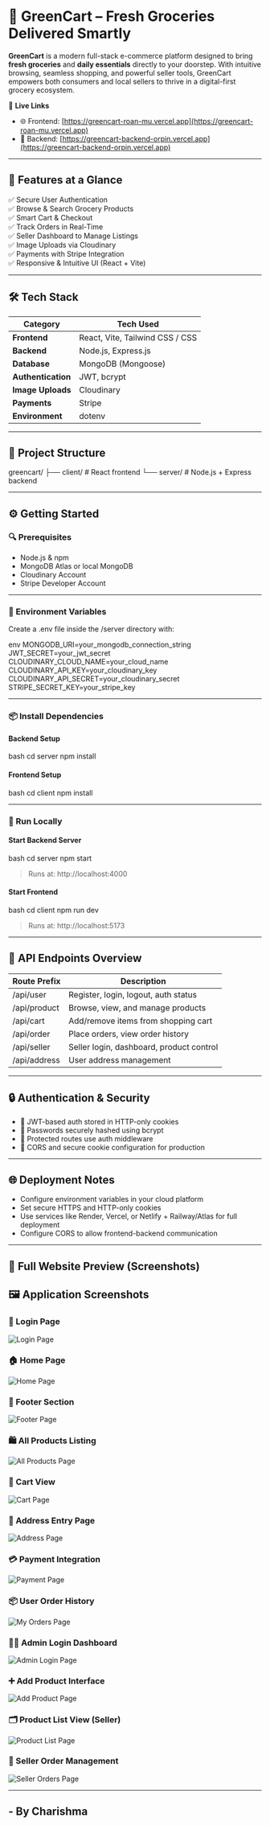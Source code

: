 # 🛒 GreenCart – Fresh Groceries Delivered Smartly

**GreenCart** is a modern full-stack e-commerce platform designed to bring **fresh groceries** and **daily essentials** directly to your doorstep. With intuitive browsing, seamless shopping, and powerful seller tools, GreenCart empowers both consumers and local sellers to thrive in a digital-first grocery ecosystem.


🔗 **Live Links**  
- 🌐 Frontend: [https://greencart-roan-mu.vercel.app](https://greencart-roan-mu.vercel.app)  
- 🔧 Backend: [https://greencart-backend-orpin.vercel.app](https://greencart-backend-orpin.vercel.app)

---


## 🌟 Features at a Glance

✅ Secure User Authentication  
✅ Browse & Search Grocery Products  
✅ Smart Cart & Checkout  
✅ Track Orders in Real-Time  
✅ Seller Dashboard to Manage Listings  
✅ Image Uploads via Cloudinary  
✅ Payments with Stripe Integration  
✅ Responsive & Intuitive UI (React + Vite)

---

## 🛠️ Tech Stack

| Category         | Tech Used                             |
|------------------|----------------------------------------|
| **Frontend**     | React, Vite, Tailwind CSS / CSS        |
| **Backend**      | Node.js, Express.js                    |
| **Database**     | MongoDB (Mongoose)                     |
| **Authentication** | JWT, bcrypt                         |
| **Image Uploads**| Cloudinary                            |
| **Payments**     | Stripe                                 |
| **Environment**  | dotenv                                 |

---

## 📁 Project Structure

greencart/
├── client/     # React frontend
└── server/     # Node.js + Express backend


---

## ⚙️ Getting Started

### 🔍 Prerequisites

- Node.js & npm
- MongoDB Atlas or local MongoDB
- Cloudinary Account
- Stripe Developer Account

---

### 🔐 Environment Variables

Create a .env file inside the /server directory with:

env
MONGODB_URI=your_mongodb_connection_string
JWT_SECRET=your_jwt_secret
CLOUDINARY_CLOUD_NAME=your_cloud_name
CLOUDINARY_API_KEY=your_cloudinary_key
CLOUDINARY_API_SECRET=your_cloudinary_secret
STRIPE_SECRET_KEY=your_stripe_key


---

### 📦 Install Dependencies

#### Backend Setup

bash
cd server
npm install


#### Frontend Setup

bash
cd client
npm install


---

### 🚀 Run Locally

#### Start Backend Server

bash
cd server
npm start

> Runs at: http://localhost:4000

#### Start Frontend

bash
cd client
npm run dev

> Runs at: http://localhost:5173

---

## 🔄 API Endpoints Overview

| Route Prefix       | Description                                |
|--------------------|--------------------------------------------|
| /api/user        | Register, login, logout, auth status       |
| /api/product     | Browse, view, and manage products          |
| /api/cart        | Add/remove items from shopping cart        |
| /api/order       | Place orders, view order history           |
| /api/seller      | Seller login, dashboard, product control   |
| /api/address     | User address management                    |

---

## 🔒 Authentication & Security

- 🧠 JWT-based auth stored in HTTP-only cookies
- 🔑 Passwords securely hashed using bcrypt
- 🔐 Protected routes use auth middleware
- 🧭 CORS and secure cookie configuration for production

---

## 🌐 Deployment Notes

- Configure environment variables in your cloud platform
- Set secure HTTPS and HTTP-only cookies
- Use services like Render, Vercel, or Netlify + Railway/Atlas for full deployment
- Configure CORS to allow frontend-backend communication

---

## 📸 Full Website Preview (Screenshots)

## 🖼️ Application Screenshots

### 🔐 Login Page
![Login Page](ScreenShots/LoginPage.png)

### 🏠 Home Page
![Home Page](ScreenShots/Home.png)

### 🔻 Footer Section
![Footer Page](ScreenShots/FooterPage.png)

### 🛍️ All Products Listing
![All Products Page](ScreenShots/AllProductsPage.png) 

### 🛒 Cart View
![Cart Page](ScreenShots/CartPage.png)

### 🧾 Address Entry Page
![Address Page](ScreenShots/AddressPage.png)

### 💳 Payment Integration
![Payment Page](ScreenShots/PaymentPage.png)

### 📦 User Order History
![My Orders Page](ScreenShots/MyOrderspage.png)

### 🧑‍💼 Admin Login Dashboard
![Admin Login Page](ScreenShots/AdminLogin.png)

### ➕ Add Product Interface
![Add Product Page](ScreenShots/Addproductpage.png)

### 🗂️ Product List View (Seller)
![Product List Page](ScreenShots/Productlistpage.png) 

### 📑 Seller Order Management
![Seller Orders Page](ScreenShots/SellerOrderspage.png)

---

## - By Charishma